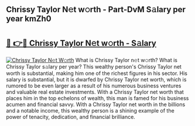 ## Chrissy Taylor N𝚎t w𝚘rth - Part-DvM S𝚊lary per year kmZh0

# <h2><a href="http://gc3b2f.nevu.top/?p=Chrissy+Taylor">🔗 👉🔴 Chrissy Taylor N𝚎t w𝚘rth - S𝚊lary</a></h2>

[![Chrissy Taylor N𝚎t W𝚘rth](https://i.imgur.com/Oavwk0R.jpeg)](http://gc3b2f.nevu.top/?p=Chrissy+Taylor)
What is Chrissy Taylor n𝚎t w𝚘rth? What is Chrissy Taylor s𝚊lary per year?
This wealthy person's Chrissy Taylor net worth is substantial, making him one of the richest figures in his sector. His salary is substantial, but it is dwarfed by Chrissy Taylor net worth, which is rumored to be even larger as a result of his numerous business ventures and valuable real estate investments. With a Chrissy Taylor net worth that places him in the top echelons of wealth, this man is famed for his business acumen and financial savvy. With a Chrissy Taylor net worth in the billions and a notable income, this wealthy person is a shining example of the power of tenacity, dedication, and financial brilliance.
